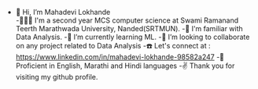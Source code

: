- 👋 Hi, I’m Mahadevi Lokhande <br>
-👨🏻‍🎓 I'm a second year MCS computer science at Swami Ramanand Teerth Marathwada University, Nanded(SRTMUN).
-👀 I'm familiar with Data Analysis.
-🌱 I’m currently learning ML.
-💞️ I’m looking to collaborate on any project related to Data Analysis
-☎️ Let's connect at : https://www.linkedin.com/in/mahadevi-lokhande-98582a247
-🦉 Proficient in English, Marathi and Hindi languages
-✌️ Thank you for visiting my github profile.
